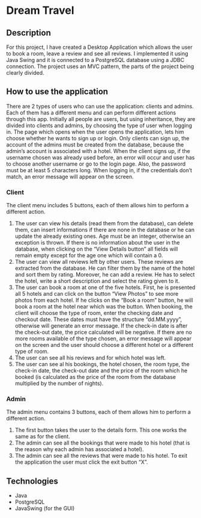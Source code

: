 # Dream Travel
## Description
For this project, I have created a Desktop Application which allows the user to book a room, leave a review and see all reviews. I implemented it using Java Swing and it is connected to a PostgreSQL database using a JDBC connection. The project uses an MVC pattern, the parts of the project being clearly divided.

## How to use the application
There are 2 types of users who can use the application: clients and admins. Each of them has a different menu and can perform different actions through this app. Initially all people are users, but using inheritance, they are divided into clients and admins, by choosing the type of user when logging in.
The page which opens when the user opens the application, lets him choose whether he wants to sign up or login. Only clients can sign up, the account of the admins must be created from the database, because the admin’s account is associated with a hotel. When the client signs up, if the username chosen was already used before, an error will occur and user has to choose another username or go to the login page. Also, the password must be at least 5 characters long. When logging in, if the credentials don’t match, an error message will appear on the screen.

### Client
The client menu includes 5 buttons, each of them allows him to perform a different action. 
1.	The user can view his details (read them from the database), can delete them, can insert informations if there are none in the database or he can update the already existing ones. Age must be an integer, otherwise an exception is thrown. If there is no information about the user in the database, when clicking on the “View Details button” all fields will remain empty except for the age one which will contain a 0.
2.	The user can view all reviews left by other users. These reviews are extracted from the database. He can filter them by the name of the hotel and sort them by rating. Moreover, he can add a review. He has to select the hotel, write a short description and select the rating given to it.
3.	The user can book a room at one of the five hotels. First, he is presented all 5 hotels and can click on the button “View Photos” to see more photos from each hotel. If he clicks on the “Book a room” button, he will book a room at the hotel near which was the button. When booking, the client will choose the type of room, enter the checking date and checkout date. These dates must have the structure “dd.MM.yyyy”, otherwise will generate an error message. If the check-in date is after the check-out date, the price calculated will be negative. If there are no more rooms available of the type chosen, an error message will appear on the screen and the user should choose a different hotel or a different type of room.
4.	The user can see all his reviews and for which hotel was left.
5.	The user can see al his bookings, the hotel chosen, the room type, the check-in date, the check-out date and the price of the room which he booked (is calculated as the price of the room from the database multiplied by the number of nights).

### Admin
The admin menu contains 3 buttons, each of them allows him to perform a different action.
1.	The first button takes the user to the details form. This one works the same as for the client.
2.	The admin can see all the bookings that were made to his hotel (that is the reason why each admin has associated a hotel).
3.	The admin can see all the reviews that were made to his hotel.
To exit the application the user must click the exit button “X”. 

## Technologies
* Java
* PostgreSQL
* JavaSwing (for the GUI)
